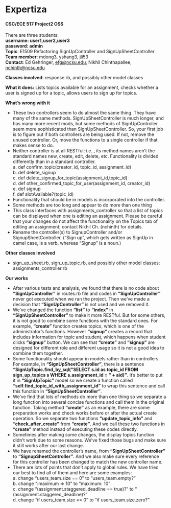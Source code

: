 Expertiza 
=========
#### CSC/ECE 517 Project2 OSS 
There are three students:
<br><b>
username: user1,user2,user3<br>
password: admin
</b><br>
 <b>Topic</b>: E1509 Refactoring SignUpController and SignUpSheetController<br>
 <b>Team member</b>: mdong3, yshang3, jli53<br>
 <b>Contact</b>: Ed Gehringer, efg@ncsu.edu, Nikhil Chinthapallee, nchinth@ncsu.edu<br>

 <b>Classes involved</b>: response.rb, and possibly other model classes<br>

 <b>What it does:</b>  Lists topics available for an assignment, checks whether a user is signed up for a topic, allows users to sign up for topics.<br>
 
 <b>What’s wrong with it</b><br>
 * These two controllers seem to do almost the same thing.  They have many of the same methods.  SignUpSheetController is much longer, and has many more recent mods, but some methods of SignUpController seem more sophisticated than SignUpSheetController.  So, your first job is to figure out if both controllers are being used.  If not, remove the unused controller.  Or, move the functions to a single controller if that makes sense to do.
 * Neither controller is at all RESTful; i.e.., its method names aren’t the standard names new, create, edit, delete, etc.  Functionality is divided differently than in a standard controller.<br>
    a. def confirm_topic(creator_id, topic_id, assignment_id)<br>
    b. def delete_signup<br>
    c. def delete_signup_for_topic(assignment_id,topic_id)<br>
    d. def other_confirmed_topic_for_user(assignment_id, creator_id)<br>
    e. def signup<br>
    f. def slotAvailable?(topic_id)
 * Functionality that should be in models is incorporated into the controller.
 * Some methods are too long and appear to do more than one thing
 * This class interfaces with assignments_controller so that a list of topics can be displayed when one is editing an assignment.  Please be careful that your changes do not affect the functionality on the Topics tab of editing an assignment; contact Nikhil Ch. (nchinth) for details.
 * Rename the controller(s) to SignupController and/or SignupSheetController.  (“Sign up”, which gets written as SignUp in camel case, is a verb, whereas “Signup” is a noun.)
 
<b>Other classes involved</b><br>
* sign_up_sheet.rb, sign_up_topic.rb, and possibly other model classes; assignments_controller.rb

<b>Our works</b><br>
* After various tests and analysis, we found that there is no code about <b>“SignUpController”</b> in routes.rb file and codes in <b>“SignUpController”</b> never got executed when we ran the project. Then we’ve made a decision that <b>“SignUpController”</b> is not used and we removed it.
* We’ve changed the function <b>“list”</b> to <b>“index”</b> in <b>“SignUpSheetController”</b> to make it more RESTful. But for some others, it is not good to combine some functions with the standard ones. For example, <b>“create”</b> function creates topics, which is one of the administrator’s functions. However <b>“signup”</b> creates a record that includes information for topic and student, which happens when student clicks <b>“signup”</b> button. We can see that <b>“create”</b> and <b>“signup”</b> are designed for different role and different usage so it is not a good idea to combine them together.
* Some functionality should appear in models rather than in controllers. For example, in <b>“SignUpSheetController”</b>, there is a sentence <b>“SignUpTopic.find_by_sql("SELECT s.id as topic_id FROM sign_up_topics s WHERE s.assignment_id = " + aid)”</b>. It’s better to put it in <b>“SignUpTopic”</b> model so we create a function called <b>“self.find_topic_id_with_assignment_id”</b> to wrap this sentence and call this function in <b>“SignUpSheetController”</b>. 
* We’ve find that lots of methods do more than one thing so we separate a long function into several concise functions and call them in the original function. Taking method <b>“create”</b> as an example, there are some preparation works and check works before or after the actual create operation. So we separate two functions <b>“update_topic_info”</b> and <b>“check_after_create”</b> from <b>“create”</b>. And we call these two functions in <b>“create”</b> method instead of executing these codes directly.
* Sometimes after making some changes, the display topics function didn’t work due to some reasons. We’ve fixed those bugs and make sure it still works after our last change.
* We have renamed the controller’s name, from <b>“SignUpSheetController”</b> to <b>“SignupSheetController”</b>. And we also make sure every reference for this controller has been changed to match the new controller name.
* There are lots of points that don’t apply to global rules. We have tried our best to find all of them and here are some examples:<br>
		a. change “users_team.size == 0” to “users_team.empty?”<br>
		b. change “:maximum => 10” to “maximum: 10”<br>
c. change “(assignment.staggered_deadline == true)?” to “	(assignment.staggered_deadline)?”<br>
d. change “if users_team.size == 0” to “if users_team.size.zero?”

 



